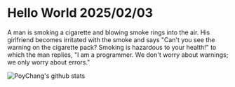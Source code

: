 # Hello World 2025/02/03

A man is smoking a cigarette and blowing smoke rings into the air. His girlfriend becomes irritated with the smoke and says "Can't you see the warning on the cigarette pack? Smoking is hazardous to your health!" to which the man replies, "I am a programmer.  We don't worry about warnings; we only worry about errors."

![PoyChang's github stats](https://github-readme-stats.vercel.app/api?username=poychang&show_icons=true&theme=dracula)
